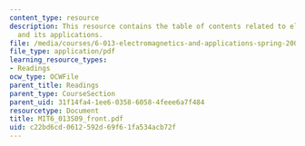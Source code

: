 ```yaml
---
content_type: resource
description: This resource contains the table of contents related to electromagnetics
  and its applications.
file: /media/courses/6-013-electromagnetics-and-applications-spring-2009/c22bd6cd0612592d69f61fa534acb72f_MIT6_013S09_front.pdf
file_type: application/pdf
learning_resource_types:
- Readings
ocw_type: OCWFile
parent_title: Readings
parent_type: CourseSection
parent_uid: 31f14fa4-1ee6-0358-6058-4feee6a7f484
resourcetype: Document
title: MIT6_013S09_front.pdf
uid: c22bd6cd-0612-592d-69f6-1fa534acb72f
---
```

